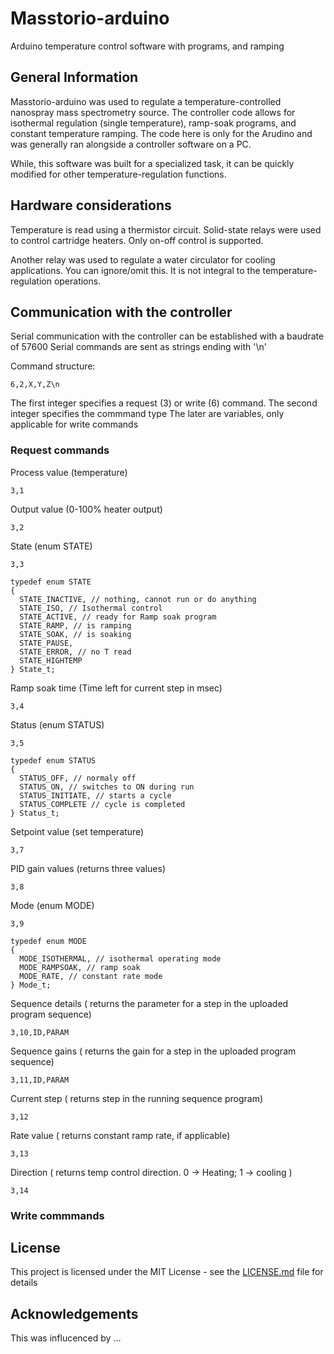# Masstorio-arduino
Arduino temperature control software with programs, and ramping

## General Information
Masstorio-arduino was used to regulate a temperature-controlled nanospray mass spectrometry source. The controller code allows for isothermal regulation (single temperature), ramp-soak programs, and constant temperature ramping. The code here is only for the Arudino and was generally ran alongside a controller software on a PC. 

While, this software was built for a specialized task, it can be quickly modified for other temperature-regulation functions.

## Hardware considerations

Temperature is read using a thermistor circuit.
Solid-state relays were used to control cartridge heaters. Only on-off control is supported.

Another relay was used to regulate a water circulator for cooling applications. You can ignore/omit this. It is not integral to the temperature-regulation operations. 

## Communication with the controller

Serial communication with the controller can be established with a baudrate of 57600
Serial commands are sent as strings ending with '\n'

Command structure:

    6,2,X,Y,Z\n
 
 The first integer specifies a request (3) or write (6) command.
 The second integer specifies the commmand type
 The later are variables, only applicable for write commands

### Request commands

Process value (temperature)

    3,1

Output value (0-100% heater output)

    3,2   

State (enum STATE)

    3,3     

    typedef enum STATE
    {
      STATE_INACTIVE, // nothing, cannot run or do anything
      STATE_ISO, // Isothermal control
      STATE_ACTIVE, // ready for Ramp soak program
      STATE_RAMP, // is ramping
      STATE_SOAK, // is soaking
      STATE_PAUSE,
      STATE_ERROR, // no T read
      STATE_HIGHTEMP
    } State_t;

Ramp soak time (Time left for current step in msec)

    3,4   

Status (enum STATUS)

    3,5   
    
    typedef enum STATUS
    {
      STATUS_OFF, // normaly off
      STATUS_ON, // switches to ON during run
      STATUS_INITIATE, // starts a cycle
      STATUS_COMPLETE // cycle is completed
    } Status_t;

Setpoint value (set temperature)

    3,7   


PID gain values (returns three values)

    3,8   

Mode (enum MODE)

    3,9   

    typedef enum MODE
    {
      MODE_ISOTHERMAL, // isothermal operating mode
      MODE_RAMPSOAK, // ramp soak 
      MODE_RATE, // constant rate mode
    } Mode_t;

Sequence details ( returns the parameter for a step in the uploaded program sequence)

    3,10,ID,PARAM   

Sequence gains ( returns the gain for a step in the uploaded program sequence)

    3,11,ID,PARAM   

Current step ( returns step in the running sequence program)

    3,12   

Rate value ( returns constant ramp rate, if applicable)

    3,13 

Direction ( returns temp control direction. 0 -> Heating; 1 -> cooling ) 

    3,14  



    


### Write commmands





 
## License

This project is licensed under the MIT License - see the [LICENSE.md](LICENSE.md) file for details

## Acknowledgements

This was influcenced by ...

